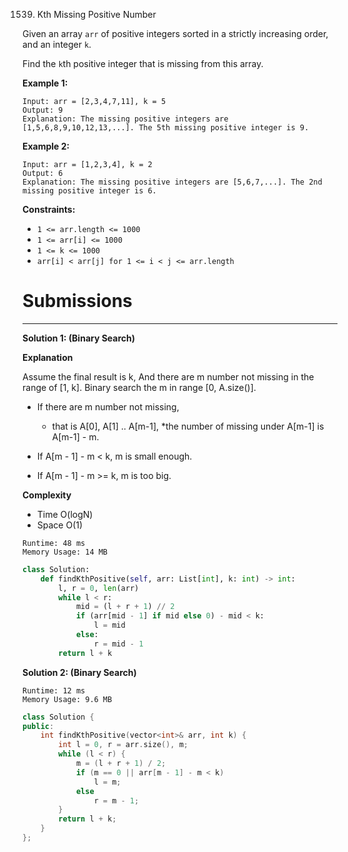1539. Kth Missing Positive Number

Given an array `arr` of positive integers sorted in a strictly increasing order, and an integer `k`.

Find the `k`th positive integer that is missing from this array.

 

**Example 1:**
```
Input: arr = [2,3,4,7,11], k = 5
Output: 9
Explanation: The missing positive integers are [1,5,6,8,9,10,12,13,...]. The 5th missing positive integer is 9.
```

**Example 2:**
```
Input: arr = [1,2,3,4], k = 2
Output: 6
Explanation: The missing positive integers are [5,6,7,...]. The 2nd missing positive integer is 6.
```

**Constraints:**

* `1 <= arr.length <= 1000`
* `1 <= arr[i] <= 1000`
* `1 <= k <= 1000`
* `arr[i] < arr[j] for 1 <= i < j <= arr.length`

# Submissions
---
**Solution 1: (Binary Search)**

**Explanation**

Assume the final result is k,
And there are m number not missing in the range of [1, k].
Binary search the m in range [0, A.size()].

* If there are m number not missing,
    * that is A[0], A[1] .. A[m-1],
    *the number of missing under A[m-1] is A[m-1] - m.

* If A[m - 1] - m < k, m is small enough.
* If A[m - 1] - m >= k, m is too big.


**Complexity**

* Time O(logN)
* Space O(1)

```
Runtime: 48 ms
Memory Usage: 14 MB
```
```python
class Solution:
    def findKthPositive(self, arr: List[int], k: int) -> int:
        l, r = 0, len(arr)
        while l < r:
            mid = (l + r + 1) // 2
            if (arr[mid - 1] if mid else 0) - mid < k:
                l = mid
            else:
                r = mid - 1
        return l + k
```

**Solution 2: (Binary Search)**
```
Runtime: 12 ms
Memory Usage: 9.6 MB
```
```c++
class Solution {
public:
    int findKthPositive(vector<int>& arr, int k) {
        int l = 0, r = arr.size(), m;
        while (l < r) {
            m = (l + r + 1) / 2;
            if (m == 0 || arr[m - 1] - m < k)
                l = m;
            else
                r = m - 1;
        }
        return l + k;
    }
};
```